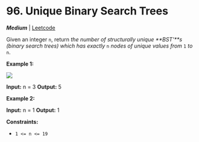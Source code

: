 # 96\. Unique Binary Search Trees

**_Medium_** | [Leetcode](https://leetcode.com/problems/unique-binary-search-trees/)

Given an integer `n`, return _the number of structurally unique **BST'**s (binary search trees) which has exactly_ `n` _nodes of unique values from_ `1` _to_ `n`.

**Example 1:**

![](https://assets.leetcode.com/uploads/2021/01/18/uniquebstn3.jpg)

**Input:** n = 3
**Output:** 5

**Example 2:**

**Input:** n = 1
**Output:** 1

**Constraints:**

- `1 <= n <= 19`
